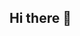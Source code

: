 ## Hi there 👋

<!--
**ashantys/ashantys** is a ✨ _special_ ✨ repository because its `README.md` (this file) appears on your GitHub profile.

Here are some ideas to get you started:

- 🔭 I’m currently working on: UI/UX
- 🌱 I’m currently learning: Javascript, Vue.js
- 📫 How to reach me: https://www.linkedin.com/in/ashanty-sierra/
- 😄 Pronouns: she/her
- ⚡ Fun fact: Racoons can make over 200 sounds to comunicate between them
-->
